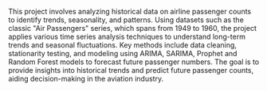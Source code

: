 This project involves analyzing historical data on airline passenger counts to identify trends, seasonality, and patterns. Using datasets such as the classic "Air Passengers" series, which spans from 1949 to 1960, the project applies various time series analysis techniques to understand long-term trends and seasonal fluctuations. Key methods include data cleaning, stationarity testing, and modeling using ARIMA, SARIMA, Prophet and Random Forest models to forecast future passenger numbers. The goal is to provide insights into historical trends and predict future passenger counts, aiding decision-making in the aviation industry.
